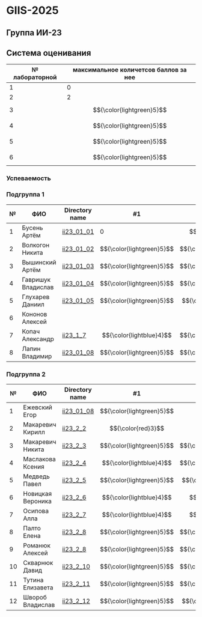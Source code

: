 # GIIS-2025

## Группа ИИ-23

## Система оценивания

|№ лабораторной|максимальное количетсов баллов за нее|
|---|---|
|1|0|
|2|2|
|3|$${\color{lightgreen}5}$$|
|4|$${\color{lightgreen}5}$$|
|5|$${\color{lightgreen}5}$$|
|6|$${\color{lightgreen}5}$$|

### Успеваемость

### Подгруппа 1

| №  | ФИО                            | Directory name               |#1  | #2 | #3  | #4 | #5 | #6 |
|----|--------------------------------|------------------------------|----|-----|----|-----|----|----|
|1|Бусень Артём|[ii23_01_01](./trunk/ii23_01_01)|0|$${\color{red}3}$$|||||
|2|Волкогон Никита|[ii23_01_02](./trunk/ii23_01_02)|$${\color{lightgreen}5}$$|$${\color{lightgreen}5}$$|||||
|3|Вышинский Артём|[ii23_01_03](./trunk/ii23_01_03)|$${\color{lightgreen}5}$$|$${\color{lightgreen}5}$$|$${\color{lightgreen}5}$$||||
|4|Гавришук Владислав|[ii23_01_04](./trunk/ii23_1_4)|$${\color{lightgreen}5}$$|$${\color{lightgreen}5}$$|$${\color{lightgreen}5}$$||||
|5|Глухарев Даниил|[ii23_01_05](./trunk/ii23_1_5)|$${\color{lightgreen}5}$$|$${\color{lightblue}4}$$|$${\color{lightgreen}5}$$||||
|6|Кононов Алексей||||||||
|7|Копач Александр|[ii23_1_7](./trunk/ii23_1_7)|$${\color{lightblue}4}$$|$${\color{lightgreen}5}$$|||||
|8|Лапин Владимир|[ii23_01_08](./trunk/ii23_01_08)|$${\color{lightgreen}5}$$|$${\color{lightgreen}5}$$|$${\color{lightgreen}5}$$||||

### Подгруппа 2

| №  | ФИО                            | Directory name               |#1  | #2 | #3  | #4 | #5 | #6 |
|----|--------------------------------|------------------------------|----|-----|----|-----|----|----|
|1|Ежевский Егор|[ii23_01_08](./trunk/ii23_2_1)|$${\color{lightgreen}5}$$||||||
|2|Макаревич Кирилл|[ii23_2_2](./trunk/ii23_2_2)|$${\color{red}3}$$||$${\color{red}3}$$|||||
|3|Макаревич Никита|[ii23_2_3](./trunk/ii23_2_3)|$${\color{lightgreen}5}$$|$${\color{lightgreen}5}$$|||||
|4|Маслакова Ксения|[ii23_2_4](./trunk/ii23_2_4)|$${\color{lightblue}4}$$|$${\color{lightgreen}5}$$|||||
|5|Медведь Павел|[ii23_2_5](./trunk/ii23_2_5)|$${\color{lightgreen}5}$$|$${\color{lightblue}4}$$|$${\color{lightgreen}5}$$||||
|6|Новицкая Вероника|[ii23_2_6](./trunk/ii23_2_6)|$${\color{lightblue}4}$$|$${\color{red}3}$$|||||
|7|Осипова Алла|[ii23_2_7](./trunk/ii23_2_7)|$${\color{lightblue}4}$$|$${\color{red}3}$$|||||
|8|Палто Елена|[ii23_2_8](./trunk/ii23_2_8)|$${\color{lightgreen}5}$$|$${\color{lightgreen}5}$$|$${\color{lightgreen}5}$$||||
|9|Романюк Алексей|[ii23_2_8](./trunk/ii23_2_9)|$${\color{lightgreen}5}$$|$${\color{lightgreen}5}$$|||||
|10|Скварнюк Давид|[ii23_2_10](./trunk/ii23_2_10)|$${\color{lightgreen}5}$$|$${\color{lightgreen}5}$$|$${\color{lightgreen}5}$$||||
|11|Тутина Елизавета|[ii23_2_11](./trunk/ii23_2_11)|$${\color{lightgreen}5}$$|$${\color{lightgreen}5}$$|||||
|12|Швороб Владислав|[ii23_2_12](./trunk/ii23_2_12)|$${\color{lightgreen}5}$$|$${\color{lightblue}4}$$|$${\color{lightgreen}5}$$||||

